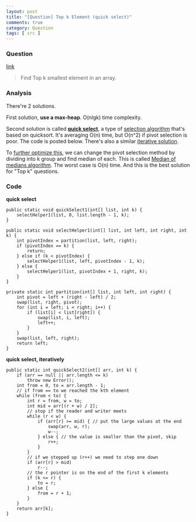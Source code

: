 ```yaml
---
layout: post
title: "[Question] Top k Element (quick select)"
comments: true
category: Question
tags: [ src ]
---
```


### Question 

[link](http://www.geeksforgeeks.org/k-largestor-smallest-elements-in-an-array/)

> Find Top k smallest element in an array. 

### Analysis

There're 2 solutions. 

First solution, __use a max-heap__. O(nlgk) time complexity.

Second solution is called __[quick select](http://www.geekviewpoint.com/java/search/quickselect)__, a type of [selection algorithm](http://en.wikipedia.org/wiki/Selection_algorithm) that's based on quicksort. It's averaging O(n) time, but O(n^2) if pivot selection is poor. The code is posted below. There's also a similar [iterative solution](http://blog.teamleadnet.com/2012/07/quick-select-algorithm-find-kth-element.html). 

To [further optimize this](http://www.isnowfy.com/top-k-number/), we can change the pivot selection method by dividing into k group and find median of each. This is called [Median of medians algorithm](http://en.wikipedia.org/wiki/Median_of_medians). The worst case is O(n) time. And this is the best solution for "Top k" questions. 

### Code 

__quick select__

	public static void quickSelect1(int[] list, int k) {
		selectHelper1(list, 0, list.length - 1, k);
	}

	public static void selectHelper1(int[] list, int left, int right, int k) {
		int pivotIndex = partition(list, left, right);
		if (pivotIndex == k) {
			return;
		} else if (k < pivotIndex) {
			selectHelper1(list, left, pivotIndex - 1, k);
		} else {
			selectHelper1(list, pivotIndex + 1, right, k);
		}
	}

	private static int partition(int[] list, int left, int right) {
		int pivot = left + (right - left) / 2;
		swap(list, right, pivot);
		for (int i = left; i < right; i++) {
			if (list[i] < list[right]) {
				swap(list, i, left);
				left++;
			}
		}
		swap(list, left, right);
		return left;
	}

__quick select, iteratively__

	public static int quickSelect2(int[] arr, int k) {
		if (arr == null || arr.length <= k)
			throw new Error();
		int from = 0, to = arr.length - 1;
		// if from == to we reached the kth element
		while (from < to) {
			int r = from, w = to;
			int mid = arr[(r + w) / 2];
			// stop if the reader and writer meets
			while (r < w) {
				if (arr[r] >= mid) { // put the large values at the end
					swap(arr, w, r);
					w--;
				} else { // the value is smaller than the pivot, skip
					r++;
				}
			}
			// if we stepped up (r++) we need to step one down
			if (arr[r] > mid)
				r--;
			// the r pointer is on the end of the first k elements
			if (k <= r) {
				to = r;
			} else {
				from = r + 1;
			}
		}
		return arr[k];
	}
